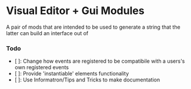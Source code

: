 # Visual Editor + Gui Modules
A pair of mods that are intended to be used to generate a string that the latter can build an interface out of


### Todo
- [ ]: Change how events are registered to be compatibile with a users's own registered events
- [ ]: Provide 'instantiable' elements functionality
- [ ]: Use Informatron/Tips and Tricks to make documentation
